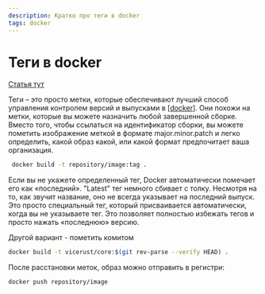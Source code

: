 ```yaml
---
description: Кратко про теги в docker
tags: docker
---
```

# Теги в docker

[Статья тут](https://cpab.ru/kak-rabotajut-tegi-docker-cloudsavvy-it/)

Теги – это просто метки, которые обеспечивают лучший способ управления контролем версий и выпусками в [[docker]]. Они похожи на метки, которые вы можете назначить любой завершенной сборке. Вместо того, чтобы ссылаться на идентификатор сборки, вы можете пометить изображение меткой в формате major.minor.patch и легко определить, какой образ какой, или какой формат предпочитает ваша организация.

```bash
 docker build -t repository/image:tag .
 ```

 Если вы не укажете определенный тег, Docker автоматически помечает его как «последний». "Latest" тег немного сбивает с толку. Несмотря на то, как звучит название, оно не всегда указывает на последний выпуск. Это просто специальный тег, который присваивается автоматически, когда вы не указываете тег. Это позволяет полностью избежать тегов и просто нажать «последнюю» версию.

 Другой вариант - пометить комитом

 ```bash
 docker build -t vicerust/core:$(git rev-parse --verify HEAD) .
 ```

После расстановки меток, образ можно отправить в регистри:

```bash
docker push repository/image
```

[//begin]: # "Autogenerated link references for markdown compatibility"
[docker]: ../lists/docker "Docker"
[//end]: # "Autogenerated link references"